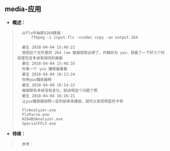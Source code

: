 ## media-应用
- **概述：**
>       从flv中抽取h264数据：
>           ffmpeg -i input.flv -vcodec copy -an output.264
>
>       姜生 2018-04-04 15:48:21
>       我把这个文件里的 264 raw 数据提取出来了，并解码为 yuv，我看了一下好几个时段里包含多帧有相同的画面
>       姜生 2018-04-04 15:48:35
>       你拿一个 yuv 播放器看看
>       姜生 2018-04-04 16:13:24
>       你用yuv播放器啊
>       姜生 2018-04-04 16:14:22
>       画面联系多帧没有变化，就说明这个问题了啊
>       姜生 2018-04-04 16:16:21
>       让yuv播放器按照一定的帧率来播放，就可以发现明显的卡顿
>
>       FlvAnalyzer.exe
>       FlvParse.exe
>       H264BSAnalyzer.exe
>       SpecialFFLV.exe
>
>
>
>
>
>
>
>

- **待续：**
>       参考：
>
>
>
>
>
>
>
>
>
>
>
>
>
>
>
>
>
>
>
>
>
>
>
>
>
>
